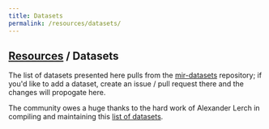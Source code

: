 ```yaml
---
title: Datasets
permalink: /resources/datasets/
---
```


## [Resources]({{relative_url}}/resources) / Datasets

The list of datasets presented here pulls from the [mir-datasets](https://github.com/ismir/mir-datasets) repository; if you'd like to add a dataset, create an issue / pull request there and the changes will propogate here.

The community owes a huge thanks to the hard work of Alexander Lerch in compiling and maintaining this [list of datasets](http://www.audiocontentanalysis.org/data-sets/).

<script src="https://raw.githubusercontent.com/ismir/mir-datasets/master/outputs/mir-datasets.js" crossorigin="anonymous"></script>
<!-- <script src="{{relative_url}}/pdfs/mir-datasets.js"></script> -->
